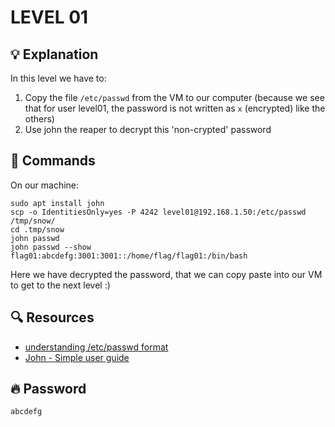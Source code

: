 # LEVEL 01

## 💡 Explanation

In this level we have to:
1. Copy the file `/etc/passwd` from the VM to our computer (because we see that for user level01, the password is not written as ```x``` (encrypted) like the others)
2. Use john the reaper to decrypt this 'non-crypted' password

## 👾 Commands

On our machine:
```
sudo apt install john
scp -o IdentitiesOnly=yes -P 4242 level01@192.168.1.50:/etc/passwd /tmp/snow/
cd .tmp/snow
john passwd
john passwd --show
flag01:abcdefg:3001:3001::/home/flag/flag01:/bin/bash
```

Here we have decrypted the password, that we can copy paste into our VM to get to the next level :)

## 🔍 Resources

- [understanding /etc/passwd format](https://www.cyberciti.biz/faq/understanding-etcpasswd-file-format/)
- [John - Simple user guide](https://linuxcommandlibrary.com/man/john)

## 🔥 Password
`abcdefg`
